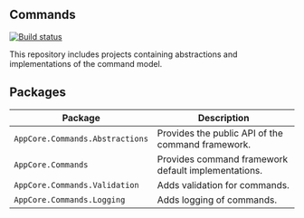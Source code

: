 Commands
--------

[![Build status](https://ci.appveyor.com/api/projects/status/sfw1v0ynymgm7m7s/branch/dev?svg=true)](https://ci.appveyor.com/project/AppCoreNet/commands/branch/dev)

This repository includes projects containing abstractions and implementations of the command model.

## Packages

Package                            | Description
-----------------------------------|-----------------------------------------------------------------------------
`AppCore.Commands.Abstractions`    | Provides the public API of the command framework.
`AppCore.Commands`                 | Provides command framework default implementations.
`AppCore.Commands.Validation`      | Adds validation for commands.
`AppCore.Commands.Logging`         | Adds logging of commands.
